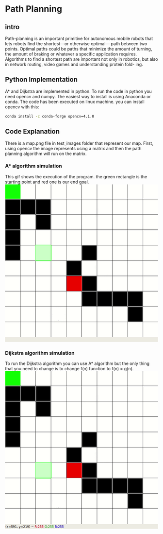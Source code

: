# Path Planning

## intro
Path-planning is an important primitive for autonomous mobile
robots that lets robots find the shortest—or otherwise optimal—
path between two points. Optimal paths could be paths that
minimize the amount of turning, the amount of braking or
whatever a specific application requires. Algorithms to find
a shortest path are important not only in robotics, but also in
network routing, video games and understanding protein fold-
ing.
## Python Implementation
A* and Dijkstra are implemented in python. To run the code in python you need opencv and numpy. The easiest way to install is using Anaconda or conda. The code has been executed on linux machine. you can install opencv with this:
```bash
conda install -c conda-forge opencv=4.1.0
``` 
## Code Explanation
There is a map.png file in test_images folder that represent our map. First, using opencv the image represents using a matrix and then the path planning algorithm will run on the matrix.
### A* algorithm simulation
This gif shows the execution of the program. the green rectangle is the starting point and red one is our end goal.
![Alt text](./astar.gif)

### Dijkstra algorithm simulation
To run the Dijkstra algorithm you can use A* algorithm but the only thing that you need to change is to change f(n) function to f(n) = g(n).
![Alt text](./dijkstra.gif)
